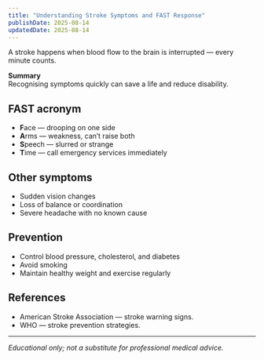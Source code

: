 ```yaml
---
title: "Understanding Stroke Symptoms and FAST Response"
publishDate: 2025-08-14
updatedDate: 2025-08-14
---
```


A stroke happens when blood flow to the brain is interrupted — every minute counts.

**Summary**  
Recognising symptoms quickly can save a life and reduce disability.

## FAST acronym

- **F**ace — drooping on one side  
- **A**rms — weakness, can’t raise both  
- **S**peech — slurred or strange  
- **T**ime — call emergency services immediately

## Other symptoms

- Sudden vision changes  
- Loss of balance or coordination  
- Severe headache with no known cause

## Prevention

- Control blood pressure, cholesterol, and diabetes  
- Avoid smoking  
- Maintain healthy weight and exercise regularly

## References

- American Stroke Association — stroke warning signs.  
- WHO — stroke prevention strategies.

---

*Educational only; not a substitute for professional medical advice.*
